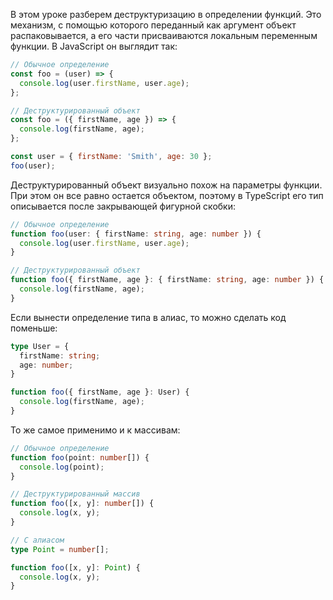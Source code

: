 В этом уроке разберем деструктуризацию в определении функций. Это механизм, с помощью которого переданный как аргумент объект распаковывается, а его части присваиваются локальным переменным функции. В JavaScript он выглядит так:

  ```javascript
  // Обычное определение
  const foo = (user) => {
    console.log(user.firstName, user.age);
  };

  // Деструктурированный объект
  const foo = ({ firstName, age }) => {
    console.log(firstName, age);
  };

  const user = { firstName: 'Smith', age: 30 };
  foo(user);
  ```

  Деструктурированный объект визуально похож на параметры функции. При этом он все равно остается объектом, поэтому в TypeScript его тип описывается после закрывающей фигурной скобки:

  ```typescript
  // Обычное определение
  function foo(user: { firstName: string, age: number }) {
    console.log(user.firstName, user.age);
  }

  // Деструктурированный объект
  function foo({ firstName, age }: { firstName: string, age: number }) {
    console.log(firstName, age);
  }
  ```
  
  [//]: # (TODO - автору: описать код - на что тут нужно обратить внимание?)
  
  Если вынести определение типа в алиас, то можно сделать код поменьше:

  ```typescript
  type User = {
    firstName: string;
    age: number;
  }

  function foo({ firstName, age }: User) {
    console.log(firstName, age);
  }
  ```
  
  [//]: # (TODO - автору: описать код - на что тут нужно обратить внимание?)
  
  То же самое применимо и к массивам:

  ```typescript
  // Обычное определение
  function foo(point: number[]) {
    console.log(point);
  }

  // Деструктурированный массив
  function foo([x, y]: number[]) {
    console.log(x, y);
  }

  // С алиасом
  type Point = number[];

  function foo([x, y]: Point) {
    console.log(x, y);
  }
  ```
  
  [//]: # (TODO - автору: описать код - на что тут нужно обратить внимание?)
